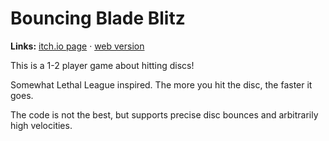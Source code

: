# Bouncing Blade Blitz
**Links:** [itch.io page](https://yellowafterlife.itch.io/bouncing-blade-blitz) · [web version](https://yal.cc/r/20/bbb/)

This is a 1-2 player game about hitting discs!

Somewhat Lethal League inspired. The more you hit the disc, the faster it goes.

The code is not the best, but supports precise disc bounces and arbitrarily high velocities.
